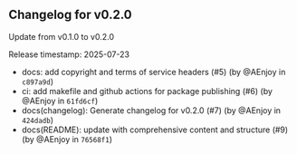 ## Changelog for v0.2.0

Update from v0.1.0 to v0.2.0

Release timestamp: 2025-07-23

- docs: add copyright and terms of service headers (#5) (by @AEnjoy in `c897a9d`) 
- ci: add makefile and github actions for package publishing (#6) (by @AEnjoy in `61fd6cf`) 
- docs(changelog): Generate changelog for v0.2.0 (#7) (by @AEnjoy in `424dadb`) 
- docs(README): update with comprehensive content and structure (#9) (by @AEnjoy in `76568f1`) 
